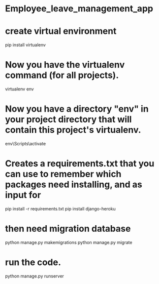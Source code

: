 # Employee_leave_management_app
# create virtual environment 
pip install virtualenv 

# Now you have the virtualenv command (for all projects).
virtualenv env

# Now you have a directory "env" in your project directory that will contain this project's virtualenv.

env\Scripts\activate

# Creates a requirements.txt that you can use to remember which packages need installing, and as input for

pip install -r requirements.txt
pip install django-heroku
# then need migration database 
python manage.py makemigrations
python manage.py migrate

# run the code.
python manage.py runserver
